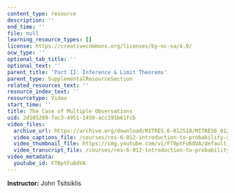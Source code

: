 ```yaml
---
content_type: resource
description: ''
end_time: ''
file: null
learning_resource_types: []
license: https://creativecommons.org/licenses/by-nc-sa/4.0/
ocw_type: ''
optional_tab_title: ''
optional_text: ''
parent_title: 'Part II: Inference & Limit Theorems'
parent_type: SupplementalResourceSection
related_resources_text: ''
resource_index_text: ''
resourcetype: Video
start_time: ''
title: The Case of Multiple Observations
uid: 2d105209-7ac3-4951-1459-acc191b61fcb
video_files:
  archive_url: https://archive.org/download/MITRES.6-012S18/MITRES6_012S18_L15-04_300k.mp4
  video_captions_file: /courses/res-6-012-introduction-to-probability-spring-2018/d40beafa776752bcbd34dc304e2a5a3e_FT0ptFu6dVA.vtt
  video_thumbnail_file: https://img.youtube.com/vi/FT0ptFu6dVA/default.jpg
  video_transcript_file: /courses/res-6-012-introduction-to-probability-spring-2018/a893cd5f885e496782733bddaf2af750_FT0ptFu6dVA.pdf
video_metadata:
  youtube_id: FT0ptFu6dVA
---
```


**Instructor:** John Tsitsiklis

